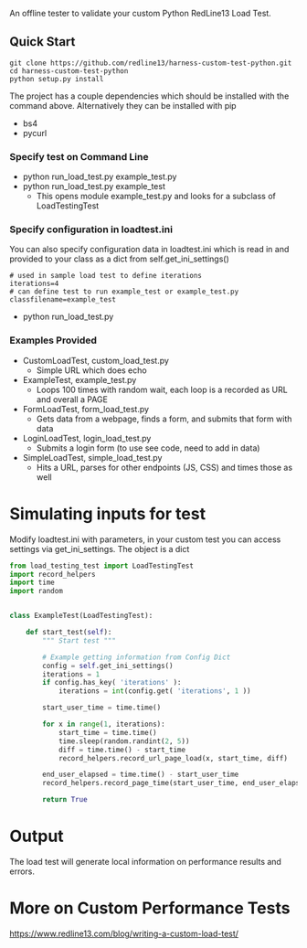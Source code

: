 An offline tester to validate your custom Python RedLine13 Load Test.

## Quick Start
```
git clone https://github.com/redline13/harness-custom-test-python.git
cd harness-custom-test-python
python setup.py install
```
The project has a couple dependencies which should be installed with the command above. Alternatively they can be installed with pip
* bs4
* pycurl


### Specify test on Command Line
* python run_load_test.py example_test.py
* python run_load_test.py example_test
  * This opens module example_test.py and looks for a subclass of LoadTestingTest

### Specify configuration in loadtest.ini
  You can also specify configuration data in loadtest.ini which is read in and provided to your class as a dict from self.get_ini_settings()
```
# used in sample load test to define iterations
iterations=4
# can define test to run example_test or example_test.py
classfilename=example_test
```
  * python run_load_test.py

### Examples Provided
- CustomLoadTest, custom_load_test.py
  - Simple URL which does echo
- ExampleTest, example_test.py
  - Loops 100 times with random wait, each loop is a recorded as URL and overall a PAGE
- FormLoadTest, form_load_test.py
  - Gets data from a webpage, finds a form, and submits that form with data
- LoginLoadTest, login_load_test.py
  - Submits a login form (to use see code, need to add in data)
- SimpleLoadTest, simple_load_test.py 
  - Hits a URL, parses for other endpoints (JS, CSS) and times those as well

# Simulating inputs for test
Modify loadtest.ini with parameters, in your custom test you can access settings via get_ini_settings.  The object is a dict

```python
from load_testing_test import LoadTestingTest
import record_helpers
import time
import random


class ExampleTest(LoadTestingTest):

    def start_test(self):
        """ Start test """

        # Example getting information from Config Dict
        config = self.get_ini_settings()
        iterations = 1
        if config.has_key( 'iterations' ):
            iterations = int(config.get( 'iterations', 1 ))

        start_user_time = time.time()

        for x in range(1, iterations):
            start_time = time.time()
            time.sleep(random.randint(2, 5))
            diff = time.time() - start_time
            record_helpers.record_url_page_load(x, start_time, diff)

        end_user_elapsed = time.time() - start_user_time
        record_helpers.record_page_time(start_user_time, end_user_elapsed)

        return True
```

# Output
The load test will generate local information on performance results and errors.

# More on Custom Performance Tests
https://www.redline13.com/blog/writing-a-custom-load-test/
